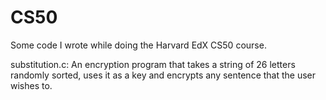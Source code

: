 # CS50
Some code I wrote while doing the Harvard EdX CS50 course.

substitution.c: An encryption program that takes a string of 26 letters randomly sorted, uses it as a key and encrypts any sentence that the user wishes to.
